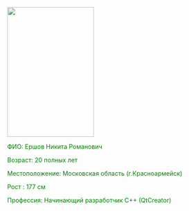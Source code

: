 <img src="myphoto.JPG" width="200" height="300">

<font color = "green" > ФИО: Ершов Никита Романович </font>

<font color = "green" > Возраст: 20 полных лет </font>

 <font color = "green" > Местоположение: Московская область (г.Красноармейск) </font>

 <font color = "green" > Рост : 177 см </font>

 <font color = "green" > Профессия: Начинающий разработчик C++ (QtCreator) </font>

